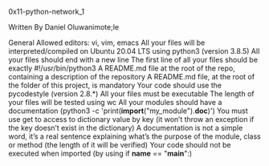 0x11-python-network_1

Written By Daniel Oluwanimote;le

General
	Allowed editors: vi, vim, emacs
	All your files will be interpreted/compiled on Ubuntu 20.04 LTS using python3 (version 3.8.5)
	All your files should end with a new line
	The first line of all your files should be exactly #!/usr/bin/python3
	A README.md file at the root of the repo, containing a description of the repository
	A README.md file, at the root of the folder of this project, is mandatory
	Your code should use the pycodestyle (version 2.8.*)
	All your files must be executable
	The length of your files will be tested using wc
	All your modules should have a documentation (python3 -c 'print(__import__("my_module").__doc__)')
	You must use get to access to dictionary value by key (it won’t throw an exception if the key doesn’t exist in the dictionary)
	A documentation is not a simple word, it’s a real sentence explaining what’s the purpose of the module, class or method (the length of it will be verified)
		Your code should not be executed when imported (by using if __name__ == "__main__":)
